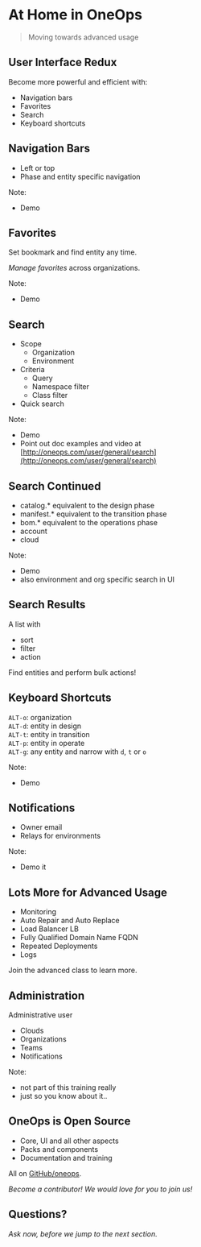 # At Home in OneOps

> Moving towards advanced usage

<!--- vertical -->

## User Interface Redux

Become more powerful and efficient with:

- Navigation bars
- Favorites
- Search
- Keyboard shortcuts

<!--- vertical -->

## Navigation Bars

- Left or top
- Phase and entity specific navigation

Note: 
- Demo

<!--- vertical -->

## Favorites

Set bookmark and find entity any time.

_Manage favorites_ across organizations.

Note:
- Demo

<!--- vertical -->

## Search

- Scope
  - Organization
  - Environment
- Criteria
  - Query
  - Namespace filter
  - Class filter
- Quick search

Note:
- Demo
- Point out doc examples and video at [http://oneops.com/user/general/search](http://oneops.com/user/general/search)

<!--- vertical -->

## Search Continued

- catalog.* equivalent to the design phase
- manifest.* equivalent to the transition phase
- bom.* equivalent to the operations phase
- account
- cloud

Note:
- Demo
- also environment and org specific search in UI

<!--- vertical -->

## Search Results

A list with
- sort
- filter
- action

Find entities and perform bulk actions!

<!--- vertical -->

## Keyboard Shortcuts

`ALT-o`: organization <br>
`ALT-d`: entity in design <br>
`ALT-t`: entity in transition <br>
`ALT-p`: entity in operate <br>
`ALT-g`: any entity and narrow with `d`, `t` or `o` <br>

Note:
- Demo

<!--- vertical -->

##  Notifications

- Owner email
- Relays for environments

Note:
- Demo it

<!--- vertical -->

## Lots More for Advanced Usage

- Monitoring
- Auto Repair and Auto Replace
- Load Balancer LB
- Fully Qualified Domain Name FQDN
- Repeated Deployments
- Logs

Join the advanced class to learn more.

<!--- vertical -->

## Administration

Administrative user

- Clouds
- Organizations
- Teams
- Notifications

Note:
- not part of this training really
- just so you know about it.. 

<!--- vertical -->

## OneOps is Open Source

- Core, UI and all other aspects
- Packs and components
- Documentation and training

All on [GitHub/oneops](http://github.com/oneops).

<em class="yellow">Become a contributor! We would love for you to join us!</em>

<!--- vertical -->

## Questions?

<em class="yellow">Ask now, before we jump to the next section.</em>

